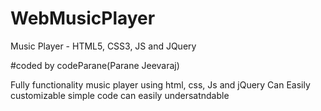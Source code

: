 # WebMusicPlayer
Music Player - HTML5, CSS3, JS and JQuery

#coded by codeParane(Parane Jeevaraj)

Fully functionality music player using html, css, Js and jQuery 
Can Easily customizable
simple code can easily undersatndable

